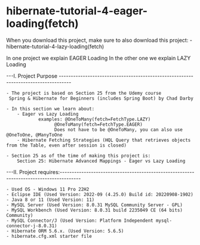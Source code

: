 # hibernate-tutorial-4-eager-loading(fetch)

When you download this project, make sure to also download this project:
	- hibernate-tutorial-4-lazy-loading(fetch)
	
In one project we explain EAGER Loading
In the other one we explain LAZY Loading

---I. Project Purpose ----------------------------------------------------------------------------------- 
	
	- The project is based on Section 25 from the Udemy course
	 Spring & Hibernate for Beginners (includes Spring Boot) by Chad Darby
	 
	- In this section we learn about:
		- Eager vs Lazy Loading 
				examples: @OneToMany(fetch=FetchType.LAZY)
					  @OneToMany(fetch=FetchType.EAGER)	
					  Does not have to be @OneToMany, you can also use @OneToOne, @ManyToOne
		- Hibernate Fetching Strategies (HQL Query that retrieves objects from the Table, even after session is closed)
	
	- Section 25 as of the time of making this project is:
    	Section 25: Hibernate Advanced Mappings - Eager vs Lazy Loading
	
---II. Project requires:---------------------------------------------------------------------------------------
	
	- Used OS - Windows 11 Pro 22H2 
	- Eclipse IDE (Used Version: 2022-09 (4.25.0) Build id: 20220908-1902)
	- Java 8 or 11 (Used Version: 11)
	- MySQL Server (Used Version: 8.0.31 MySQL Community Server - GPL)
	- MySQL Workbench (Used Version: 8.0.31 build 2235049 CE (64 bits) Community)
	- MySQL Connector/J (Used Version: Platform Independent mysql-connector-j-8.0.31)
	- Hibernate ORM 5.6.x. (Used Version: 5.6.5)
	- hibernate.cfg.xml starter file 

	
	
